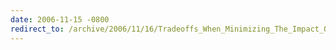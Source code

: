 ```yaml
---
date: 2006-11-15 -0800
redirect_to: /archive/2006/11/16/Tradeoffs_When_Minimizing_The_Impact_Of_Changes.aspx/
---
```

